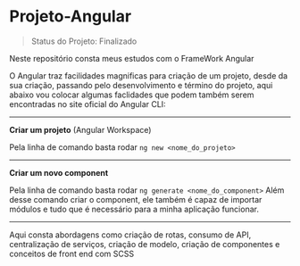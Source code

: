 # Projeto-Angular

>Status do Projeto: Finalizado

Neste repositório consta meus estudos com o FrameWork Angular 

O Angular traz facilidades magnificas para criação de um projeto, desde da sua criação, passando pelo desenvolvimento e término do projeto, aqui abaixo vou colocar algumas faclidades que podem também serem encontradas no site oficial do Angular CLI:

____
**Criar um projeto** (Angular Workspace)

Pela linha de comando basta rodar `ng new <nome_do_projeto>`
____
**Criar um novo component**

Pela linha de comando basta rodar `ng generate <nome_do_component>`
Além desse comando criar o component, ele também é capaz de importar módulos e tudo que é necessário para a minha aplicação funcionar.
____

Aqui consta abordagens como criação de rotas, consumo de API, centralização de serviços, criação de modelo, criação de componentes e conceitos de front end com SCSS

